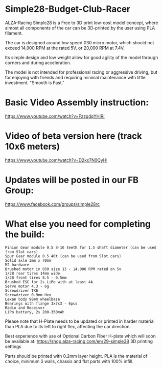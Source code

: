 # Simple28-Budget-Club-Racer
ALZA-Racing Simple28 is a Free to 3D print low-cost model concept, where almost all components of the car can be 3D-printed by the user using PLA filament.

The car is designed around low speed 030 micro motor, which should not exceed 14,000 RPM at the rated 5V, or 20,000 RPM at 7.4V.

Its simple design and low weight allow for good agility of the model through corners and during acceleration.

The model is not intended for professional racing or aggressive driving, but for enjoying with friends and requiring minimal maintenance with little investment. "Smooth is Fast."

# Basic Video Assembly instruction:
https://www.youtube.com/watch?v=FzzgdqYHlRI

# Video of beta version here (track 10x6 meters)
https://www.youtube.com/watch?v=D2kx7N0QyHI

# Updates will be posted in our FB Group:
https://www.facebook.com/groups/simple28rc

# What else you need for completing the build:
    Pinion Gear module 0.5 8-10 teeth for 1.5 shaft diameter (can be used from Slot cars)
    Spur Gear module 0.5 40t (can be used from Slot cars)
    Solid axle 3mm x 70mm
    M2 hardware
    Brushed motor in 030 size 13 - 14.000 RPM rated on 5v
    1/28 rear tires 14mm wide
    1/28 front tires 8.5 - 9.5mm
    Brushed ESC for 2s LiPo with at least 4A
    Servo motor 4.3 - 6g
    Screwdriver TX6
    Screwdriver 0.9mm Hex
    Lexan body 98mm wheelbase
    Bearings with flange 3x7x3 - 6pcs
    Radio and Receiver
    LiPo battery, 2s 200-350mAh

Please note that H-Plate needs to be updated or printed in harder material than PLA due to its left to right flex, affecting the car direction.

Best experience with use of Optional Carbon Fiber H-plate which will soon be available at:
https://shop.alza-racing.com/en/29-simple28
3D printing settings

Parts should be printed with 0.2mm layer height. PLA is the material of choice, minimum 3 walls, chassis and flat parts with 100% infill.
